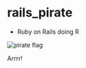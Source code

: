 rails_pirate
============

* Ruby on Rails doing R

![pirate flag](http://upload.wikimedia.org/wikipedia/commons/thumb/f/ff/Flag_of_Edward_England.svg/500px-Flag_of_Edward_England.svg.png)

Arrrr!
